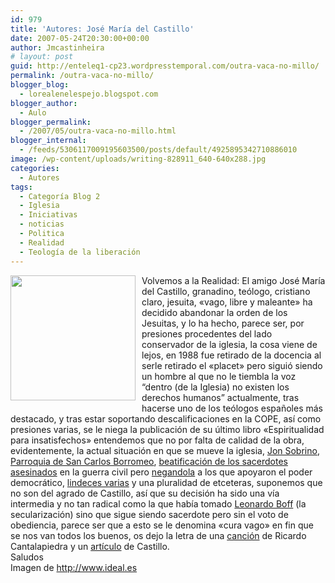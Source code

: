 ```yaml
---
id: 979
title: 'Autores: José María del Castillo'
date: 2007-05-24T20:30:00+00:00
author: Jmcastinheira
# layout: post
guid: http://enteleq1-cp23.wordpresstemporal.com/outra-vaca-no-millo/
permalink: /outra-vaca-no-millo/
blogger_blog:
  - lorealenelespejo.blogspot.com
blogger_author:
  - Aulo
blogger_permalink:
  - /2007/05/outra-vaca-no-millo.html
blogger_internal:
  - /feeds/5306117009195603500/posts/default/4925895342710886010
image: /wp-content/uploads/writing-828911_640-640x288.jpg
categories:
  - Autores
tags:
  - Categoría Blog 2
  - Iglesia
  - Iniciativas
  - noticias
  - Politica
  - Realidad
  - Teología de la liberación
---
```

[<img class="alignleft" style="margin: 0pt 10px 10px 0pt; float: left; cursor: pointer; width: 200px;" src="http://www.ideal.es/granada/prensa/fotos/200611/12/010D7GRA-LGR-P1_1.jpg" alt="" border="0" />](http://www.ideal.es/granada/prensa/fotos/200611/12/010D7GRA-LGR-P1_1.jpg)Volvemos a la Realidad: El amigo José María del Castillo, granadino, teólogo, cristiano claro, jesuita, «vago, libre y maleante» ha decidido abandonar la orden de los Jesuitas, y lo ha hecho, parece ser, por presiones procedentes del lado conservador de la iglesia, la cosa viene de lejos, en 1988 fue retirado de la docencia al serle retirado el «placet» pero siguió siendo un hombre al que no le tiembla la voz “dentro (de la Iglesia) no existen los derechos humanos” actualmente, tras hacerse uno de los teólogos españoles más destacado, y tras estar soportando descalificaciones en la COPE, así como presiones varias, se le niega la publicación de su último libro «Espiritualidad para insatisfechos» entendemos que no por falta de calidad de la obra, evidentemente, la actual situación en que se mueve la iglesia, [Jon Sobrino](http://lorealenelespejo.blogspot.com/2007/03/jon-sobrino.html), [Parroquia de San Carlos Borromeo](http://lorealenelespejo.blogspot.com/2007/04/ms-de-lo-mismo.html), <a href="http://www.redescristianas.net/2007/05/11/beatos-los-498-y-beatas-todas-las-victimas-de-la-guerra-civil-xavier-pikaza/" class="broken_link" rel="nofollow">beatificación de los sacerdotes asesinados</a> en la guerra civil pero <a href="http://www.redescristianas.net/2007/05/07/otros-martires-de-la-guerra-civil-manuel-montero-catedratico-de-historia-contemporanea-de-la-universidad-del-pais-vasco/" class="broken_link" rel="nofollow">negandola</a> a los que apoyaron el poder democrático, <a href="http://www.redescristianas.net/2007/05/10/el-papa-dice-que-la-excomunion-de-los-legisladores-mexicanos-que-aprobaron-el-aborto-es-normal/" class="broken_link" rel="nofollow">lindeces varias</a> y una pluralidad de etceteras, suponemos que no son del agrado de Castillo, así que su decisión ha sido una vía intermedia y no tan radical como la que había tomado [Leonardo Boff](http://es.wikipedia.org/wiki/Leonardo_Boff) (la secularización) sino que sigue siendo sacerdote pero sin el voto de obediencia, parece ser que a esto se le denomina «cura vago» en fin que se nos van todos los buenos, os dejo la letra de una <a href="http://www.motivaciones.org/ctoselacasademiamigo.htm" class="broken_link" rel="nofollow">canción</a> de Ricardo Cantalapiedra y un <a href="http://www.redescristianas.net/2007/08/11/la-mision-del-teologo-en-la-iglesia-jose-maria-castillo/" class="broken_link" rel="nofollow">artículo</a> de Castillo.  
Saludos  
Imagen de http://www.ideal.es